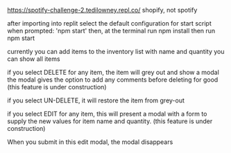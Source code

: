 https://spotify-challenge-2.tedilowney.repl.co/
shopify, not spotify

after importing into replit
select the default configuration for start script when prompted: 'npm start'
then, at the terminal run npm install
then run npm start

currently you can add items to the inventory list with name and quantity
you can show all items

if you select DELETE for any item, the item will grey out and show a modal
the modal gives the option to add any comments before deleting for good
(this feature is under construction)

if you select UN-DELETE, it will restore the item from grey-out

if you select EDIT for any item, this will present a modal with a form to supply
the new values for item name and quantity.
(this feature is under construction)

When you submit in this edit modal, the modal disappears
